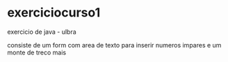# exerciciocurso1
exercicio de java - ulbra

consiste de um form com area de texto para inserir numeros impares
e um monte de treco mais

